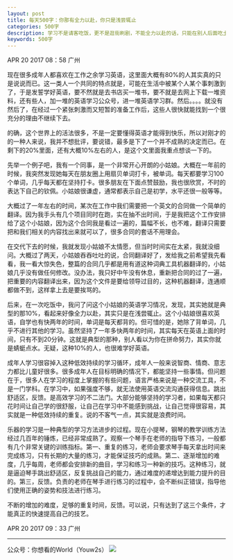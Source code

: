 ```yaml
---
layout: post
title: 每天500字：你那有全力以赴，你只是浅尝辄止
categories: 500字
description: 学习不是请客吃饭，更不是逛街刷剧，不能全力以赴的话，只能在别人后面吃土
keywords: 500字
---
```


APR 20 2017  08：58 广州

现在很多成年人都喜欢在工作之余学习英语，这里面大概有80%的人其实真的只是说说而已。这一类人一个共同的特点就是，可能在生活中被某个人某个事刺激到了，于是发誓学好英语，要不然就是去书店买一堆书，要不就是去网上下载一堆资料，还有些人，加一堆的英语学习公众号，进一堆英语学习群。然后。。。。就没有然后了，在经过一个紧张刺激而又短暂的准备工作后，这些人很快就能找到一个很充分的理由不继续下去。

的确，这个世界上的活法很多，不是一定要懂得英语才能得到快乐，所以对刚才的的一种人来说，我并不想批评，要说错，最多是下了一个并不成熟的决定而已。在剩下的20%里面，还有大概10%左右的人，是这个文里面我重点想谈一下的。

先举一个例子吧，我有一个同事，是一个非常开心开朗的小姑娘。大概在一年前的时候，我突然发现她每天在朋友圈上用扇贝单词打卡，被单词。每天都要学习100个单词，几乎每天都在坚持打卡。很多朋友在下面点赞鼓励，我也很欣赏，不时的表达下自己的钦佩。小姑娘很谦虚，通常都表示自己是初学，水平还很一般等等。

大概过了一年左右的时间，某次在工作中我们需要把一个英文的合同做一个简单的翻译。因为我手头有几个项目同时在跑，实在抽不出时间，于是我把这个工作安排给了这个小姑娘，因为这个合同我是看过一遍的，篇幅不长，也不难，翻译只需要把和我们相关的内容找出来就可以了，很多合同的套话不用理会。

在交代下去的时候，我就发现小姑娘不太情愿，但当时时间实在太紧，我就没细问。大概过了两天，小姑娘吞吞吐吐的说，合同翻译好了，发给我之前希望我先看看，我一看大惊失色，整篇的合同几乎都是用有道这种词典工具机器翻译的，小姑娘几乎没有做任何修改。没办法，我只好中午没有休息，重新把合同的过了一遍，把重要的内容翻译出来，因为这个文件是要给领导过目的，这种机器翻译，连通顺都做不到，这样拿上去是要挨骂的。

后来，在一次吃饭中，我问了问这个小姑娘的英语学习情况，发现，其实她就是典型的那10%，看起来好像全力以赴，其实只是在浅尝辄止。这个小姑娘很喜欢英语，自学也有快两年的时间，单词是每天都背的。但可惜的是，她除了背单词，几乎不进行其他的学习。虽然坚持了一年多快两年的时间，其实每天在英语上面的时间，只有不到20分钟。这就是典型的那种，别人看以为你在拼命努力，其实你就是蜻蜓点水。无疑，这种10%的人，也很难学好英语。

成年人学习很容掉入这种低效持续的学习循环，成年人一般来说智商、情商、意志力都比儿童好很多。很多成年人在目标明确的情况下，都能坚持一些事情。但问题在于，很多人在学习的程度上掌握的有些问题，语言严格来说是一种交流工具，不是一门学科。在学习中，如果强度不够，就无法使用英语交流沟通获得信息。跳出舒适区，反馈。是高效学习的不二法门。大部分能够坚持的学习者，如果每天都只花时间让自己学的很舒服，让自己在学习中不能感到挑战，让自己觉得很容易，其实就是一种低效持续的重复。说的不客气一点，其实就是浪费时间。

乐器的学习是一种典型的学习方法进步的过程。现在小提琴，钢琴的教学训练方法经过几百年的锤炼，已经非常成熟了。观察一个琴手在老师的指导下练习，一般都有几个非常关键的训练指标。第一、重复的练习，老师会要求琴手每天拿出时间来完成练习，只有长期的大量的练习，才能保证技巧的成熟。第二、逐渐增加的难度，几乎每周，老师都会安排新的曲目，学习和练习一种新的技巧。这种练习，就是逼迫琴手跳出舒适区，反复挑战自己的能力，通过难度的递增达到能力提升的目的。第三，反馈。负责的老师在琴手进行练习的过程中，会不断纠正错误，指导他们使用正确的姿势和技法进行练习。

不断的增加的难度，足够的重复时间，反馈。可以说，只有达到了这三个条件，才能真正的快速提高自己的技艺。

APR 20 2017  09：33 广州

---- 
公众号：你想看的World（Youw2s）
![][image-1]

[image-1]:	http://upload-images.jianshu.io/upload_images/3342594-dca1f89eba3e50ca.jpg?imageMogr2/auto-orient/strip%7CimageView2/2/w/1240